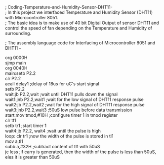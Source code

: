 ; Coding-Temperature-and-Humidity-Sensor-DHT11-  
; In this project we interfaced Temperature and Humidity Sensor (DHT11) with Microcontroller 8051.   
; The basic idea is to make use of 40 bit Digital Output of sensor DHT11 and control the speed of fan depending on the Temperature and Humidity of surrounding.  

; The assembly language code for Interfacing of Microcontroller 8051 and DHT11 -

org 0000H  
sjmp main  
org 0040H  
main:setb P2.2  
     clr P2.2  
     acall delay1                      ;delay of 18us for uC's start signal  
     setb P2.2  
wait:jb P2.2,wait                      ;wait until DHT11 pulls down the signal  
wait1:jnb P2.2,wait1 	                 ;wait for the low signal of DHT11 response pulse  
wait2:jb P2.2,wait2	                   ;wait for the high signal of DHT11 response pulse  
wait3:jnb P2.2,wait3 	                 ;50uS low pulse before data transmission  
start:mov tmod,#10H		                 ;configure timer 1 in tmod register  
      clr tf1  
	    setb tr1			                   ;start timer 1  
wait4:jb P2.2, wait4                   ;wait until the pulse is high  
loop: clr tr1			                     ;now the width of the pulse is stored in tl1  
      mov a,tl1  
      subb a,#32H		                   ;subtract content of tl1 with 50uS  
      jc less			                     ;if carry is generated, then the width of the pulse is less than 50uS, eles it is greater than 50uS   
